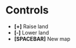 Controls
=======================

- **[+]** Raise land
- **[-]** Lower land
- **[SPACEBAR]** New map
